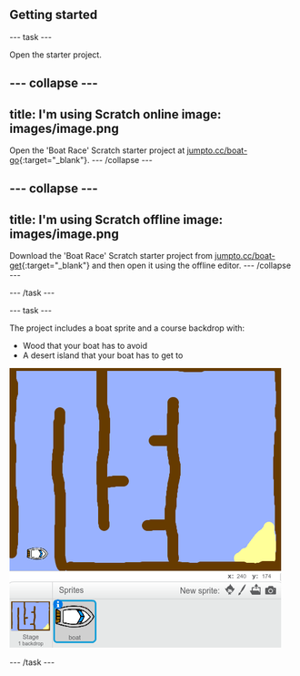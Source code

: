 ## Getting started

--- task ---

Open the starter project.

--- collapse ---
---
title: I'm using Scratch online
image: images/image.png
---
Open the 'Boat Race' Scratch starter project at [jumpto.cc/boat-go](https://scratch.mit.edu/projects/63958014/#editor){:target="_blank"}.
--- /collapse ---

--- collapse ---
---
title: I'm using Scratch offline
image: images/image.png
---
Download the 'Boat Race' Scratch starter project from [jumpto.cc/boat-get](http:jumpto.cc/boat-get){:target="_blank"} and then open it using the offline editor.
--- /collapse ---
 

--- /task ---

--- task ---

The project includes a boat sprite and a course backdrop with:

 + Wood that your boat has to avoid
 + A desert island that your boat has to get to

 ![screenshot](images/boat-starter.png) 

--- /task ---
